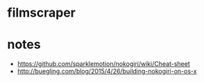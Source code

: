 # filmscraper

# notes
- https://github.com/sparklemotion/nokogiri/wiki/Cheat-sheet
- http://buegling.com/blog/2015/4/26/building-nokogiri-on-os-x
